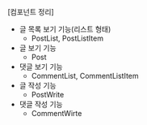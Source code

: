 [컴포넌트 정리]
- 글 목록 보기 기능(리스트 형태)
  - PostList, PostListItem
- 글 보기 기능
  - Post
- 댓글 보기 기능
  - CommentList, CommentListItem
- 글 작성 기능
  - PostWrite
- 댓글 작성 기능
  - CommentWirte  

